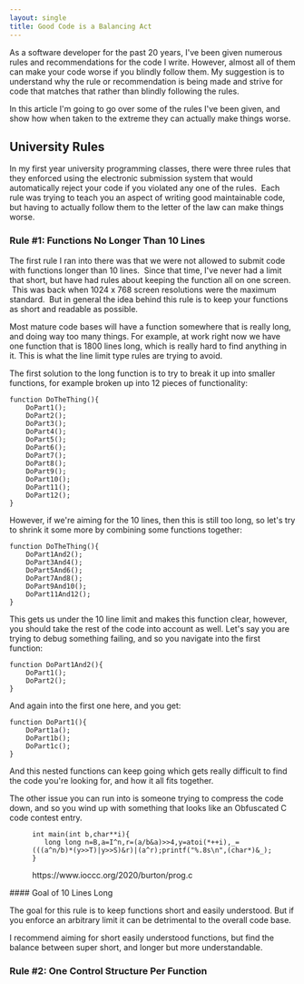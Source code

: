 ```yaml
---
layout: single
title: Good Code is a Balancing Act
---
```


As a software developer for the past 20 years, I've been given numerous rules and recommendations for the code I write. However, almost all of them can make your code worse if you blindly follow them. My suggestion is to understand why the rule or recommendation is being made and strive for code that matches that rather than blindly following the rules.

In this article I'm going to go over some of the rules I've been given, and show how when taken to the extreme they can actually make things worse.

## University Rules

In my first year university programming classes, there were three rules that they enforced using the electronic submission system that would automatically reject your code if you violated any one of the rules. &nbsp;Each rule was trying to teach you an aspect of writing good maintainable code, but having to actually follow them to the letter of the law can make things worse.

### Rule #1: Functions No Longer Than 10 Lines

The first rule I ran into there was that we were not allowed to submit code with functions longer than 10 lines. &nbsp;Since that time, I've never had a limit that short, but have had rules about keeping the function all on one screen. &nbsp;This was back when 1024 x 768 screen resolutions were the maximum standard. &nbsp;But in general the idea behind this rule is to keep your functions as short and readable as possible.

Most mature code bases will have a function somewhere that is really long, and doing way too many things. For example, at work right now we have one function that is 1800 lines long, which is really hard to find anything in it. This is what the line limit type rules are trying to avoid.

The first solution to the long function is to try to break it up into smaller functions, for example broken up into 12 pieces of functionality:

    function DoTheThing(){
    	DoPart1();
    	DoPart2();
    	DoPart3();
    	DoPart4();
    	DoPart5();
    	DoPart6();
    	DoPart7();
    	DoPart8();
    	DoPart9();
    	DoPart10();
    	DoPart11();
    	DoPart12();
    }

However, if we're aiming for the 10 lines, then this is still too long, so let's try to shrink it some more by combining some functions together:

    function DoTheThing(){
        DoPart1And2();
        DoPart3And4();
        DoPart5And6();
        DoPart7And8();
        DoPart9And10();
        DoPart11And12();
    }

This gets us under the 10 line limit and makes this function clear, however, you should take the rest of the code into account as well. Let's say you are trying to debug something failing, and so you navigate into the first function:

    function DoPart1And2(){
        DoPart1();
        DoPart2();
    }

And again into the first one here, and you get:

    function DoPart1(){
        DoPart1a();
        DoPart1b();
        DoPart1c();
    }

And this nested functions can keep going which gets really difficult to find the code you're looking for, and how it all fits together.

The other issue you can run into is someone trying to compress the code down, and so you wind up with something that looks like an Obfuscated C code contest entry.

<figure class="kg-card kg-code-card"><pre><code class="language-c">int main(int b,char**i){
   long long n=B,a=I^n,r=(a/b&amp;a)&gt;&gt;4,y=atoi(*++i),_=(((a^n/b)*(y&gt;&gt;T)|y&gt;&gt;S)&amp;r)|(a^r);printf("%.8s\n",(char*)&amp;_);
}
</code></pre>
<figcaption>https://www.ioccc.org/2020/burton/prog.c</figcaption></figure>
#### Goal of 10 Lines Long

The goal for this rule is to keep functions short and easily understood. But if you enforce an arbitrary limit it can be detrimental to the overall code base.

I recommend aiming for short easily understood functions, but find the balance between super short, and longer but more understandable.

### Rule #2: One Control Structure Per Function
